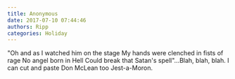 ```yaml
---
title: Anonymous
date: 2017-07-10 07:44:46
authors: Ripp
categories: Holiday
---
```


 "Oh and as I watched him on the stage
My hands were clenched in fists of rage
No angel born in Hell
Could break that Satan's spell"...Blah, blah, blah. I can cut and paste Don McLean too Jest-a-Moron.